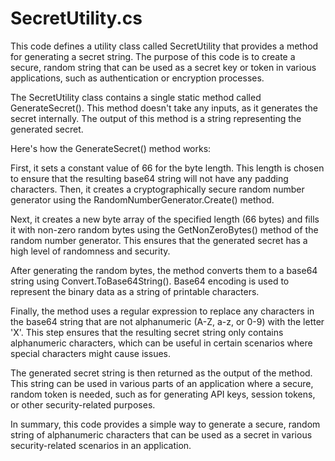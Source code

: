 # SecretUtility.cs

This code defines a utility class called SecretUtility that provides a method for generating a secret string. The purpose of this code is to create a secure, random string that can be used as a secret key or token in various applications, such as authentication or encryption processes.

The SecretUtility class contains a single static method called GenerateSecret(). This method doesn't take any inputs, as it generates the secret internally. The output of this method is a string representing the generated secret.

Here's how the GenerateSecret() method works:

First, it sets a constant value of 66 for the byte length. This length is chosen to ensure that the resulting base64 string will not have any padding characters. Then, it creates a cryptographically secure random number generator using the RandomNumberGenerator.Create() method.

Next, it creates a new byte array of the specified length (66 bytes) and fills it with non-zero random bytes using the GetNonZeroBytes() method of the random number generator. This ensures that the generated secret has a high level of randomness and security.

After generating the random bytes, the method converts them to a base64 string using Convert.ToBase64String(). Base64 encoding is used to represent the binary data as a string of printable characters.

Finally, the method uses a regular expression to replace any characters in the base64 string that are not alphanumeric (A-Z, a-z, or 0-9) with the letter 'X'. This step ensures that the resulting secret string only contains alphanumeric characters, which can be useful in certain scenarios where special characters might cause issues.

The generated secret string is then returned as the output of the method. This string can be used in various parts of an application where a secure, random token is needed, such as for generating API keys, session tokens, or other security-related purposes.

In summary, this code provides a simple way to generate a secure, random string of alphanumeric characters that can be used as a secret in various security-related scenarios in an application.